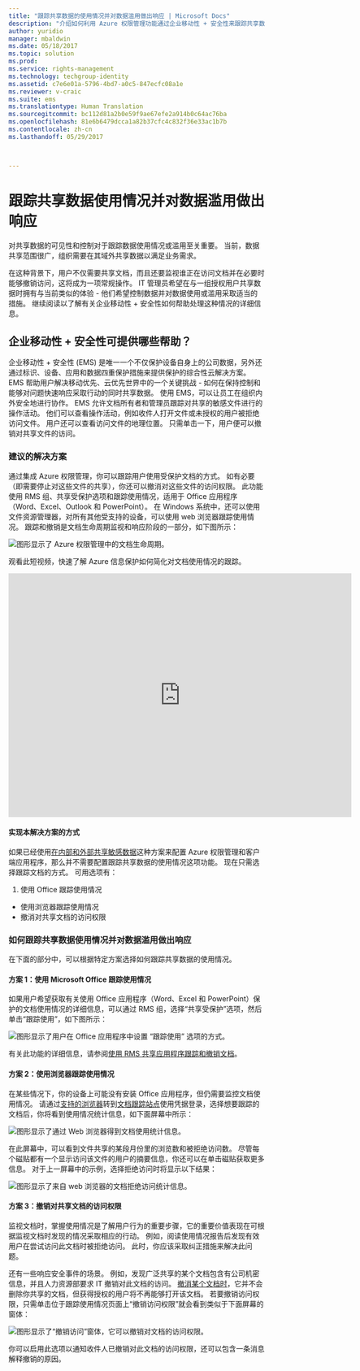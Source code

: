 ```yaml
---
title: "跟踪共享数据的使用情况并对数据滥用做出响应 | Microsoft Docs"
description: "介绍如何利用 Azure 权限管理功能通过企业移动性 + 安全性来跟踪共享数据的使用情况以及响应数据滥用。"
author: yuridio
manager: mbaldwin
ms.date: 05/18/2017
ms.topic: solution
ms.prod: 
ms.service: rights-management
ms.technology: techgroup-identity
ms.assetid: c7e6e01a-5796-4bd7-a0c5-847ecfc08a1e
ms.reviewer: v-craic
ms.suite: ems
ms.translationtype: Human Translation
ms.sourcegitcommit: bc112d81a2b0e59f9ae67efe2a914b0c64ac76ba
ms.openlocfilehash: 81e6b6479dcca1a82b37cfc4c832f36e33ac1b7b
ms.contentlocale: zh-cn
ms.lasthandoff: 05/29/2017



---
```


# <a name="track-usage-of-shared-data-and-respond-to-data-abuse"></a>跟踪共享数据使用情况并对数据滥用做出响应

对共享数据的可见性和控制对于跟踪数据使用情况或滥用至关重要。 当前，数据共享范围很广，组织需要在其域外共享数据以满足业务需求。

在这种背景下，用户不仅需要共享文档，而且还要监视谁正在访问文档并在必要时能够撤销访问，这将成为一项常规操作。 IT 管理员希望在与一组授权用户共享数据时拥有与当前类似的体验 - 他们希望控制数据并对数据使用或滥用采取适当的措施。 继续阅读以了解有关企业移动性 + 安全性如何帮助处理这种情况的详细信息。

## <a name="how-can-enterprise-mobility--security-help-you"></a>企业移动性 + 安全性可提供哪些帮助？
企业移动性 + 安全性 (EMS) 是唯一一个不仅保护设备自身上的公司数据，另外还通过标识、设备、应用和数据四重保护措施来提供保护的综合性云解决方案。 EMS 帮助用户解决移动优先、云优先世界中的一个关键挑战 - 如何在保持控制和能够对问题快速响应采取行动的同时共享数据。 使用 EMS，可以让员工在组织内外安全地进行协作。 EMS 允许文档所有者和管理员跟踪对共享的敏感文件进行的操作活动。 他们可以查看操作活动，例如收件人打开文件或未授权的用户被拒绝访问文件。 用户还可以查看访问文件的地理位置。 只需单击一下，用户便可以撤销对共享文件的访问。

### <a name="recommended-solution"></a>建议的解决方案
通过集成 Azure 权限管理，你可以跟踪用户使用受保护文档的方式。 如有必要（即需要停止对这些文件的共享），你还可以撤消对这些文件的访问权限。 此功能使用 RMS 组、共享受保护选项和跟踪使用情况，适用于 Office 应用程序（Word、Excel、Outlook 和 PowerPoint）。 在 Windows 系统中，还可以使用文件资源管理器，对所有其他受支持的设备，可以使用 web 浏览器跟踪使用情况。 跟踪和撤销是文档生命周期监视和响应阶段的一部分，如下图所示：

![图形显示了 Azure 权限管理中的文档生命周期。](./media/infoprotect-track-usage-scenario/infoprotect-track-usage-scenario-fig1.png)

观看此短视频，快速了解 Azure 信息保护如何简化对文档使用情况的跟踪。

<iframe width="675" height="480" src="https://sec.ch9.ms/ch9/76ac/35499c0a-859c-4a3e-9a5c-fa4e5d0e76ac/AzureRMSDocumentTrackingandRevocation_high.mp4 " frameborder="0" allowfullscreen></iframe>

#### <a name="how-to-implement-this-solution"></a>实现本解决方案的方式
如果已经使用[在内部和外部共享敏感数据](https://docs.microsoft.com/enterprise-mobility-security/solutions/share-sensitive-data)这种方案来配置 Azure 权限管理和客户端应用程序，那么并不需要配置跟踪共享数据的使用情况这项功能。 现在只需选择跟踪文档的方式。 可用选项有：

1. 使用 Office 跟踪使用情况
- 使用浏览器跟踪使用情况
- 撤消对共享文档的访问权限

### <a name="how-to-track-usage-of-shared-data-and-respond-to-data-abuse"></a>如何跟踪共享数据使用情况并对数据滥用做出响应
在下面的部分中，可以根据特定方案选择如何跟踪共享数据的使用情况。

#### <a name="scenario-1-track-usage-using-microsoft-office"></a>方案 1：使用 Microsoft Office 跟踪使用情况
如果用户希望获取有关使用 Office 应用程序（Word、Excel 和 PowerPoint）保护的文档使用情况的详细信息，可以通过 RMS 组，选择“共享受保护”选项，然后单击“跟踪使用”，如下图所示：

![图形显示了用户在 Office 应用程序中设置 “跟踪使用” 选项的方式。](./media/infoprotect-track-usage-scenario/infoprotect-track-usage-scenario-fig2.png)

有关此功能的详细信息，请参阅[使用 RMS 共享应用程序跟踪和撤销文档](https://docs.microsoft.com/information-protection/rms-client/sharing-app-track-revoke)。

#### <a name="scenario-2-track-usage-using-browser"></a>方案 2：使用浏览器跟踪使用情况
在某些情况下，你的设备上可能没有安装 Office 应用程序，但仍需要监控文档使用情况。 请通过[支持的浏览器](https://docs.microsoft.com/rights-management/rms-client/sharing-app-track-revoke)转到[文档跟踪站点](http://go.microsoft.com/fwlink/?LinkId=529562)使用凭据登录，选择想要跟踪的文档后，你将看到使用情况统计信息，如下面屏幕中所示：

![图形显示了通过 Web 浏览器得到文档使用统计信息。](./media/infoprotect-track-usage-scenario/infoprotect-track-usage-scenario-fig3.png)

在此屏幕中，可以看到文件共享的某段月份里的浏览数和被拒绝访问数。 尽管每个磁贴都有一个显示访问该文件的用户的摘要信息，你还可以在单击磁贴获取更多信息。 对于上一屏幕中的示例，选择拒绝访问时将显示以下结果：

![图形显示了来自 web 浏览器的文档拒绝访问统计信息。](./media/infoprotect-track-usage-scenario/infoprotect-track-usage-scenario-fig4.png)

#### <a name="scenario-3-revoke-access-to-shared-document"></a>方案 3：撤销对共享文档的访问权限

监视文档时，掌握使用情况是了解用户行为的重要步骤，它的重要价值表现在可根据监视文档时发现的情况采取相应的行动。 例如，阅读使用情况报告后发现有效用户在尝试访问此文档时被拒绝访问。 此时，你应该采取纠正措施来解决此问题。

还有一些响应安全事件的场景。 例如，发现广泛共享的某个文档包含有公司机密信息，并且人力资源部要求 IT 撤销对此文档的访问。 [撤消某个文档时](https://docs.microsoft.com/rights-management/rms-client/sharing-app-track-revoke)，它并不会删除你共享的文档，但获得授权的用户将不再能够打开该文档。 若要撤销访问权限，只需单击位于跟踪使用情况页面上“撤销访问权限”就会看到类似于下面屏幕的窗体：

![图形显示了“撤销访问”窗体，它可以撤销对文档的访问权限。](./media/infoprotect-track-usage-scenario/infoprotect-track-usage-scenario-fig5.png)

你可以启用此选项以通知收件人已撤销对此文档的访问权限，还可以包含一条消息解释撤销的原因。

